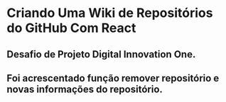 # Criando Uma Wiki de Repositórios do GitHub Com React

## Desafio de Projeto Digital Innovation One.
## Foi acrescentado função remover repositório e novas informações do repositório.


